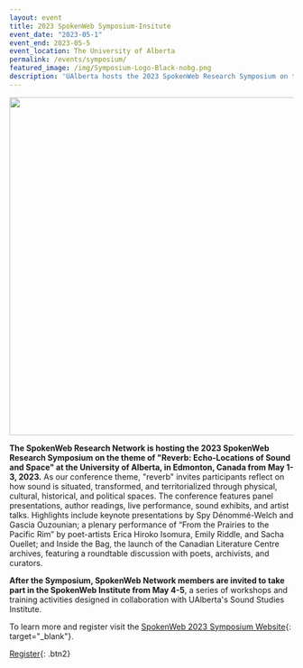 ```yaml
---
layout: event
title: 2023 SpokenWeb Symposium-Insitute
event_date: "2023-05-1"
event_end: 2023-05-5
event_location: The University of Alberta
permalink: /events/symposium/
featured_image: /img/Symposium-Logo-Black-nobg.png
description: 'UAlberta hosts the 2023 SpokenWeb Research Symposium on the theme of "Reverb: Echo-Locations of Sound and Space.'
---
```

<div class = "figure">
  <img src="{{ '/img/Symposium-Logo-Black-nobg.png' | absolute_url }}" width="600" />
</div>

**The SpokenWeb Research Network is hosting the 2023 SpokenWeb Research Symposium on the theme of "Reverb: Echo-Locations of Sound and Space" at the University of Alberta, in Edmonton, Canada from May 1-3, 2023.** As our conference theme, "reverb" invites participants reflect on how sound is situated, transformed, and territorialized through physical, cultural, historical, and political spaces. The conference features panel presentations, author readings, live performance, sound exhibits, and artist talks. Highlights include keynote presentations by Spy Dénommé-Welch and Gascia Ouzounian; a plenary performance of “From the Prairies to the Pacific Rim” by poet-artists Erica Hiroko Isomura, Emily Riddle, and Sacha Ouellet; and Inside the Bag, the launch of the Canadian Literature Centre archives, featuring a roundtable discussion with poets, archivists, and curators.

**After the Symposium, SpokenWeb Network members are invited to take part in the SpokenWeb Institute from May 4-5**, a series of workshops and training activities designed in collaboration with UAlberta's Sound Studies Institute.

To learn more and register visit the [SpokenWeb 2023 Symposium Website](https://spokenweb.ca/symposia/#/spokenweb-symposium-2023){: target="_blank"}.

[Register](https://app.groupize.com/e/spokenweb-2023-symposium){: .btn2}